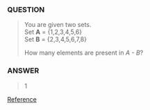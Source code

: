 [comment]: <> (Written: 19-Mar-2020)

### QUESTION
> You are given two sets. <br>
> Set **A** = {1,2,3,4,5,6} <br>
> Set **B** = {2,3,4,5,6,7,8} <br>
>
> How many elements are present in _A - B_?

### ANSWER
> 1

[Reference](https://www.cs.sfu.ca/~ggbaker/zju/math/set-oper.html)
